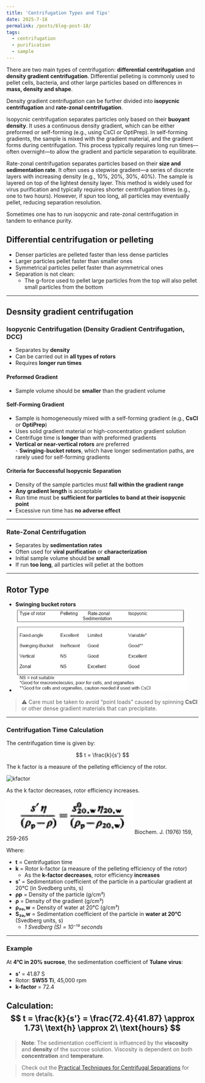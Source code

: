 ```yaml
---
title: 'Centrifugation Types and Tips'
date: 2025-7-18
permalink: /posts/blog-post-18/
tags:
  - centrifugation
  - purification
  - sample
---
```


There are two main types of centrifugation: **differential centrifugation** and **density gradient centrifugation**. Differential pelleting is commonly used to pellet cells, bacteria, and other large particles based on differences in **mass, density and shape**.  

Density gradient centrifugation can be further divided into **isopycnic centrifugation** and **rate-zonal centrifugation**.  

Isopycnic centrifugation separates particles only based on their **buoyant density**. It uses a continuous density gradient, which can be either preformed or self-forming (e.g., using CsCl or OptiPrep). In self-forming gradients, the sample is mixed with the gradient material, and the gradient forms during centrifugation. This process typically requires long run times—often overnight—to allow the gradient and particle separation to equilibrate.  

Rate-zonal centrifugation separates particles based on their **size and sedimentation rate**. It often uses a stepwise gradient—a series of discrete layers with increasing density (e.g., 10%, 20%, 30%, 40%). The sample is layered on top of the lightest density layer. This method is widely used for virus purification and typically requires shorter centrifugation times (e.g., one to two hours). However, if spun too long, all particles may eventually pellet, reducing separation resolution.

Sometimes one has to run isopycnic and rate-zonal centrifugation in tandem to enhance purity.   

## Differential centrifugation or pelleting

- Denser particles are pelleted faster than less dense particles  
- Larger particles pellet faster than smaller ones  
- Symmetrical particles pellet faster than asymmetrical ones  
- Separation is not clean:  
  - The g-force used to pellet large particles from the top will also pellet small particles from the bottom  

---

## Desnsity gradient centrifugation

### Isopycnic Centrifugation (Density Gradient Centrifugation, DCC)

- Separates by **density**  
- Can be carried out in **all types of rotors**  
- Requires **longer run times**

#### Preformed Gradient
  
- Sample volume should be **smaller** than the gradient volume  
    
#### Self-Forming Gradient    

- Sample is homogeneously mixed with a self-forming gradient (e.g., **CsCl** or **OptiPrep**)    
- Uses solid gradient material or high-concentration gradient solution    
- Centrifuge time is **longer** than with preformed gradients  
- **Vertical or near-vertical rotors** are preferred  
            - **Swinging-bucket rotors**, which have longer sedimentation paths, are rarely used for self-forming gradients    

#### Criteria for Successful Isopycnic Separation

- Density of the sample particles must **fall within the gradient range**  
- **Any gradient length** is acceptable  
- Run time must be **sufficient for particles to band at their isopycnic point**  
- Excessive run time has **no adverse effect**

---

### Rate-Zonal Centrifugation

- Separates by **sedimentation rates**  
- Often used for **viral purification** or **characterization**  
- Initial sample volume should be **small**  
- If run **too long**, all particles will pellet at the bottom

---

## Rotor Type

- **Swinging bucket rotors**
- ![rotor types](/images/rotors.png)

> ⚠️ Care must be taken to avoid “point loads” caused by spinning **CsCl** or other dense gradient materials that can precipitate.
---

### Centrifugation Time Calculation

The centrifugation time is given by: 

$$
t = \frac{k}{s'}
$$

The k factor is a measure of the pelleting efficiency of the rotor.

![kfactor](kfactor.png)

As the k factor decreases, rotor efficiency increases.

![sedimentation coefficient formula](/images/posts/sedimentation.png)
Biochem. J. (1976) 159, 259-265 


Where:

- **t** = Centrifugation time  
- **k** = Rotor k-factor (a measure of the pelleting efficiency of the rotor)  
  - As the **k-factor decreases**, rotor efficiency **increases**  
- **s’** = Sedimentation coefficient of the particle in a particular gradient at 20°C (in Svedberg units, s)  
- **ρp** = Density of the particle (g/cm³)  
- **ρ** = Density of the gradient (g/cm³)  
- **ρ₂₀,w** = Density of water at 20°C (g/cm³)  
- **S₂₀,w** = Sedimentation coefficient of the particle in **water at 20°C** (Svedberg units, s)  
  - *1 Svedberg (S) = 10⁻¹³ seconds*

---

### Example

At **4°C in 20% sucrose**, the sedimentation coefficient of **Tulane virus**:

- **s’** = 41.87 S  
- Rotor: **SW55 Ti**, 45,000 rpm  
- **k-factor** = 72.4

Calculation:
$$
t = \frac{k}{s'} = \frac{72.4}{41.87} \approx 1.73\ \text{h} \approx 2\ \text{hours}
$$
---

> **Note**: The sedimentation coefficient is influenced by the **viscosity** and **density** of the sucrose solution. Viscosity is dependent on both **concentration** and **temperature**.

> Check out the [Practical Techniques for Centrifugal Separations](/files/Practical-Techniques-for-Centrifugal-Separations.pdf) for more details.
